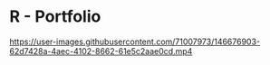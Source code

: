 # R - Portfolio

https://user-images.githubusercontent.com/71007973/146676903-62d7428a-4aec-4102-8662-61e5c2aae0cd.mp4
